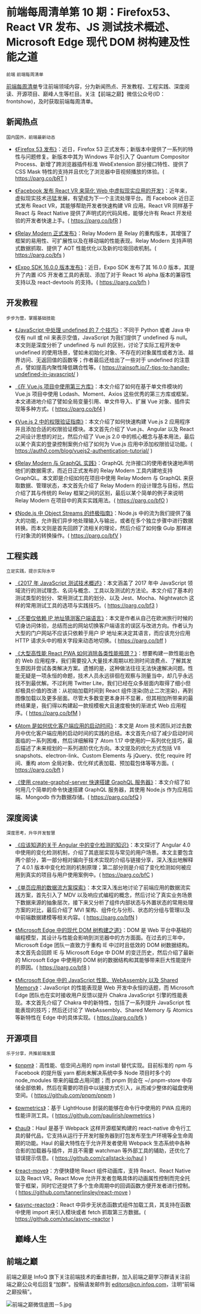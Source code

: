 # 前端每周清单第 10 期：Firefox53、React VR 发布、JS 测试技术概述、Microsoft Edge 现代 DOM 树构建及性能之道

`前端` `前端每周清单`

[前端每周清单](http://www.infoq.com/cn/FE-Weekly)专注前端领域内容，分为新闻热点、开发教程、工程实践、深度阅读、开源项目、巅峰人生等栏目。关注【前端之巅】微信公众号(ID：frontshow)，及时获取前端每周清单。

## 新闻热点

`国内国外，前端最新动态`

- [《Firefox 53 发布》](https://parg.co/bRT)：近日，Firefox 53 正式发布；新版本中提供了一系列的特性与问题修复。新版本中其为 Windows 平台引入了 Quantum Compositor Process、新增了跨浏览器插件标准 WebExtension 部分接口特性、提供了 CSS Mask 特性的支持并且优化了浏览器中音视频播放的体验。( https://parg.co/bRT )

- [《Facebook 发布 React VR 来简化 Web 中虚拟现实应用的开发》](https://parg.co/bfR)：近年来，虚拟现实技术迅猛发展，有望成为下一个主流处理平台。而 Facebook 近日正式发布 React VR，其能够帮助开发者快速构建 VR 应用。React VR 同样基于 React 与 React Native 提供了声明式的代码风格，能够允许有 React 开发经验的开发者快速上手。( https://parg.co/bfR )

- [《Relay Modern 正式发布》](https://parg.co/bfs)：Relay Modern 是 Relay 的重构版本，其增强了框架的易用性、可扩展性以及在移动端的性能表现。Relay Modern 支持声明式数据抓取、提供了 AOT 性能优化以及新的垃圾回收机制。( https://parg.co/bfs )

- [《Expo SDK 16.0.0 版本发布》](https://parg.co/bfh)：近日，Expo SDK 发布了其 16.0.0 版本，其提升了内置 iOS 开发者工具的表现、添加了对于 React 16 alpha 版本的兼容性支持以及 react-devtools 的支持。( https://parg.co/bfh )

## 开发教程

`步步为营，掌握基础技能`

- [《JavaScript 中处理 undefined 的 7 个技巧》](https://rainsoft.io/7-tips-to-handle-undefined-in-javascript/)：不同于 Python 或者 Java 中仅有 null 或 nil 来表示空值，JavaScript 为我们提供了 undefined 与 null。本文则是深度分析了 undefined 与 null 的区别，讨论了实际工程开发中 undefined 的使用场景，譬如未初始化对象、不存在的对象属性或者方法、越界访问、无返回值的函数等；作者最后还给出了一些对于 undefined 的注意点，譬如提高内聚性降低耦合性等。( https://rainsoft.io/7-tips-to-handle-undefined-in-javascript/ )

- [《在 Vue.js 项目中使用第三方库》](https://parg.co/bf4)：本文介绍了如何在基于单文件模块的 Vue.js 项目中使用 Lodash、Moment、Axios 这些优秀的第三方库或框架。本文递进地介绍了譬如全局变量引用、单文件导入、扩展 Vue 对象、插件实现等多种方式。( https://parg.co/bf4 )

- [《Vue.js 2 中的权限验证指南》](https://auth0.com/blog/vuejs2-authentication-tutorial/)：本文介绍了如何快速构建 Vue.js 2 应用程序并且添加合适的权限验证模块。本文首先介绍了 Vue.js、Angular 以及 React 之间设计思想的对比，然后介绍了 Vue.js 2.0 中的核心概念与基本用法，最后以某个真实的登录控制案例介绍了如何为 Vue.js 应用中添加权限验证功能。( https://auth0.com/blog/vuejs2-authentication-tutorial/ )

- [《Relay Modern 与 GraphQL 实践》](https://parg.co/bfO)：GraphQL 允许接口的使用者快速地声明他们的数据需求，而近日正式发布的 Relay Modern 工具内建地支持 GraphQL。本文即是介绍如何在项目中使用 Relay Modern 与 GraphQL 来获取数据、管理状态，本文首先介绍了 Relay Modern 的设计理念与目标，然后介绍了其与传统的 Relay 框架之间的区别，最后以某个简单的例子来说明 Relay Modern 在项目中的真实实践用法。( https://parg.co/bfO )

- [《Node.js 中 Object Streams 的终极指南》](https://parg.co/bfV)：Node.js 中的流为我们提供了强大的功能，允许我们异步地处理输入与输出，或者在多个独立步骤中进行数据转换。而本文则是首先回顾了流相关的理论，然后介绍了如何像 Gulp 那样进行对象流的转换操作。( https://parg.co/bfV )

## 工程实践

`立足实践，提示实际水平`

- [《2017 年 JavaScript 测试技术概述》](https://parg.co/bf3)：本文涵盖了 2017 年中 JavaScript 领域流行的测试理念、名词与概念、工具以及测试的方法论。本文介绍了基本的测试类型的划分、常用测试工具的划分、以及 Jest、Mocha、Nightwatch 这样的常用测试工具的选项与实践技巧。( https://parg.co/bf3 )

- [《不要仅依赖 IP 地址猜测客户端语言》](https://parg.co/bff)：本文是作者从自己在欧洲旅行时候的切身访问体验，总结而出的网站切换客户端语言的误区与改进方向。作者认为大型的门户网站不应该只依赖于用户 IP 地址来决定其语言，而应该充分应用 HTTP 请求头中的相关字段来动态地切换。( https://parg.co/bff )

- [《大型高性能 React PWA 如何消除各类性能瓶颈？》](https://parg.co/bfM)：想要构建一款性能出色的 Web 应用程序，我们需要投入大量技术周期以检测时间浪费点、了解其发生原因并尝试各类解决方案。遗憾的是，这种做法往往无法快速解决问题。性能无疑是一项永恒的命题，技术人员永远徘徊在观察与测量当中，却几乎永远找不到最优解。不过利用 Twitter Lite，我们已经在众多层面内取得了细小但却极具价值的改进：从初始加载时间到 React 组件渲染(防止二次渲染)，再到图像加载以及更多层面。尽管大多数变更本身并不显著，但其相加所带来的最终结果是，我们得以构建起一款规模极大且速度极快的渐进式 Web 应用程序。( https://parg.co/bfM )

- [《Atom 是如何优化客户端应用的启动时间》](https://parg.co/bft)：本文是 Atom 技术团队对过去数月中优化客户端应用的启动时间的实践的总结。本文首先介绍了减少启动时间面临的一系列困难，然后详细解释了 Atom 1.17 中使用的一系列优化技巧，最后描述了未来规划的一系列进阶优化方向。本文提及的优化方式包括 V8 snapshots、electron-link、Custom Elements 与 jQuery、优化 require 时间、重构 atom 全局对象、优化样式表加载、预加载包体等等方面。( https://parg.co/bft )

- [《使用 create-graphql-server 快速搭建 GraphQL 服务器》](https://parg.co/bfQ)：本文介绍了如何用几个简单的命令快速搭建 GraphQL 服务器，其使用 Node.js 作为应用后端、Mongodb 作为数据存储。( https://parg.co/bfQ )

## 深度阅读

`深度思考，升华开发智慧`

- [《应该知道的关于 Angular 中的变化检测的知识》](https://parg.co/bfC)：本文探讨了 Angular 4.0 中使用的变化检测机制，介绍了其底层实现与常见的用户场景。本文主要包含两个部分，第一部分相对偏向于技术实现的介绍与链接分享，深入浅出地解释了 4.0.1 版本中变化检测的机制原理；第二部分则是介绍了变化检测如何被应用到真实的项目与用户使用案例中。( https://parg.co/bfC )

- [《单页应用的数据流方案探索》](https://parg.co/bfN)：本文深入浅出地讨论了前端应用的数据流实践方案，首先引入了 MDV 以及响应式编程的概念，然后讨论了真实业务场景下数据来源的抽象层次，接下来又分析了组件内部状态与外置状态的常用处理方案的对比，最后介绍了 MVI 架构、组件化与分形、状态的分组与管理以及中前端数据建模等相关内容。( https://parg.co/bfN )

- [《Microsoft Edge 中的现代 DOM 树构建之道》](https://parg.co/bf8)：DOM 是 Web 平台中基础的编程模型，其设计与性能会影响到浏览器中的方方面面。在过去的三年中，Microsoft Edge 团队一直致力于重构 IE 中过时且低效的 DOM 树数据结构。本文首先会回顾 IE 与 Microsoft Edge 中 DOM 的变迁历史，然后介绍了最新的 Microsoft Edge 中使用的 DOM 树的数据结构和其能够带来巨大性能提升的原因。( https://parg.co/bf8 )

- [《Microsoft Edge 中的 JavaScript 性能、WebAssembly 以及 Shared Memory》](https://parg.co/bfk)：JavaScript 的性能表现是 Web 开发中永恒的话题，而 Microsoft Edge 团队也在实时接收用户反馈以提升 Chakra JavaScript 引擎的性能表现。本文首先介绍了 Chakra 中的新特性，包括了一系列提升 JavaScript 性能表现的技巧；然后还讨论了 WebAssembly、Shared Memory 与 Atomics 等新特性在 Edge 中的具体实现。( https://parg.co/bfk )

## 开源项目

`乐于分享，共推前端发展`

- [《pnpm》](https://github.com/pnpm/pnpm)：高性能、低空间占用的 npm install 替代实现。目前标准的 npm 与 Facebook 的提升版 yarn 都尚未解决系统中多 Node 项目时多个的 node_modules 带来的磁盘占用问题；而 pnpm 则会在 ~/.pnpm-store 中存储全部依赖，然后在需要的项目中以链接方式引入，从而减少整体的磁盘使用空间。( https://github.com/pnpm/pnpm )

- [《pwmetrics》](https://github.com/paulirish/pwmetrics)：基于 LightHouse 封装的能够在命令行中使用的 PWA 应用的性能评测工具。( https://github.com/paulirish/pwmetrics )

- [《haul》](https://github.com/callstack-io/haul)：Haul 是基于 Webpack 这样开源框架构建的 react-native 命令行工具的替代品，它支持从运行于开发时服务器到打包发布至生产环境等全生命周期的功能。Haul 的最大特性在于允许开发者使用 Webpack 生态系统中各种合影的加载器与插件，并且不需要 watchman 等外部工具的辅助，还优化了错误提示信息。( https://github.com/callstack-io/haul )

- [《react-move》](https://github.com/tannerlinsley/react-move)：方便快捷地 React 组件动画库，支持 React、React Native 以及 React VR。React Move 允许开发者忽略具体的动画属性控制而完全托管于框架，同时它还提供了多个生命周期中的回调函数方便开发者进行控制。( https://github.com/tannerlinsley/react-move )

- [《async-reactor》](https://github.com/xtuc/async-reactor)：React 中异步无状态函数式组件加载工具，其支持在函数中使用 import 来引入模块或者 fetch 抓取第三方数据。( https://github.com/xtuc/async-reactor )
  ## 巅峰人生

## 前端之巅

前端之巅是 InfoQ 旗下关注前端技术的垂直社群，加入前端之巅学习群请关注前端之巅公众号后回复“加群”。投稿请发邮件到 editors@cn.infoq.com，注明“前端之巅投稿”。

![前端之巅微信底图－5.jpg](http://upload-images.jianshu.io/upload_images/1647496-01712a993d2b23de.jpg?imageMogr2/auto-orient/strip%7CimageView2/2/w/1240)
